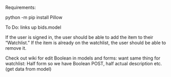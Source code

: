 Requirements:

python -m pip install Pillow

To Do:
links up bids.model


If the user is signed in, the user should be able to add the item to their “Watchlist.” If the item is already on the watchlist, the user should be able to remove it.

Check out wiki for edit Boolean in models and forms:
want same thing for watchlist: 
    Half form so we have Boolean POST, half actual description etc. (get data from model)